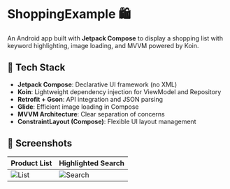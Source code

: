 # ShoppingExample 🛍️

An Android app built with **Jetpack Compose** to display a shopping list with keyword highlighting, image loading, and MVVM powered by Koin.

## 🔧 Tech Stack

- **Jetpack Compose**: Declarative UI framework (no XML)
- **Koin**: Lightweight dependency injection for ViewModel and Repository
- **Retrofit + Gson**: API integration and JSON parsing
- **Glide**: Efficient image loading in Compose
- **MVVM Architecture**: Clear separation of concerns
- **ConstraintLayout (Compose)**: Flexible UI layout management

## 📸 Screenshots

| Product List | Highlighted Search |
|--------------|--------------------|
| ![List](preview1.png) | ![Search](preview2.png) |